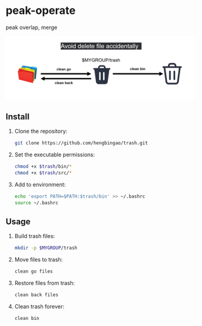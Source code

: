 # peak-operate
peak overlap, merge

![trash files](https://github.com/hengbingao/trash/blob/main/png/clean.png)



## **Install**

1. Clone the repository:

    ```bash
    git clone https://github.com/hengbingao/trash.git
    ```

2. Set the executable permissions:

    ```bash
    chmod +x $trash/bin/*
    chmod +x $trash/src/*
    ```

3. Add to environment:

    ```bash
    echo 'export PATH=$PATH:$trash/bin' >> ~/.bashrc
    source ~/.bashrc
    ```
## **Usage**


1. Build trash files:

    ```bash
    mkdir -p $MYGROUP/trash 
    ```

2. Move files to trash:

    ```bash
    clean go files
    ```
3. Restore files from trash:

    ```bash
    clean back files
    ```
4. Clean trash forever:

    ```bash
    clean bin  
    ```
